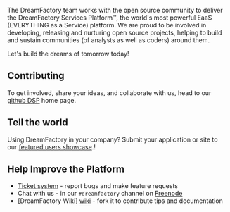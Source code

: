 The DreamFactory team works with the open source community to deliver the DreamFactory Services Platform&trade;, the world's most powerful EaaS (EVERYTHING as a Service) platform. We are proud to be involved in developing, releasing and nurturing open source projects, helping to build and sustain communities (of analysts as well as coders) around them.

Let's build the dreams of tomorrow today!

## Contributing

To get involved, share your ideas, and collaborate with us, head to our [github DSP](https://github.com/dreamfactorysoftware/dsp-core/) home page.

## Tell the world

Using DreamFactory in your company? Submit your application or site to our [featured users showcase](https://www.dreamfactory.com/customers/case-studies/).!

## Help Improve the Platform

* [Ticket system][issues] - report bugs and make feature requests
* Chat with us - in our `#dreamfactory` channel on [Freenode](http://irc.freenode.org/dreamfactory/)
* [DreamFactory Wiki] [wiki] - fork it to contribute tips and documentation

[issues]: https://github.com/dreamfactorysoftware/dsp-core/issues
[wiki]: https://github.com/dreamfactorysoftware/dsp-core/wiki